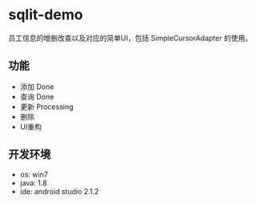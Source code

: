 # sqlit-demo
员工信息的增删改查以及对应的简单UI，包括 SimpleCursorAdapter 的使用。

## 功能
* 添加 Done
* 查询 Done
* 更新 Processing
* 删除 
* UI重构

## 开发环境
* os: win7
* java: 1.8
* ide: android studio 2.1.2


